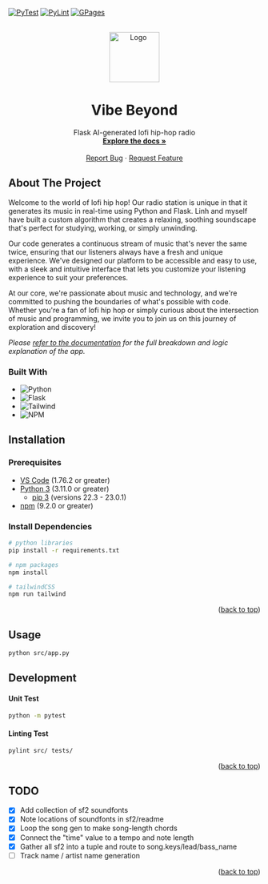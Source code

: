 <!-- PROJECT SHIELDS -->
[![PyTest][pytest]][pytest-url]
[![PyLint][pylint]][pylint-url]
[![GPages][gpages]][gpages-url]

<!-- PROJECT LOGO -->
<br />
<div align="center" id="readme-top">
  <a href="https://github.com/dariustb/vibebeyond">
    <img src="https://i1.sndcdn.com/artworks-nXTBoQMnJHSoNPbn-yX34xA-t500x500.jpg" alt="Logo" width="100" height="100">
  </a>

  <h1 align="center">Vibe Beyond</h1>

  <p align="center">
    Flask AI-generated lofi hip-hop radio
    <br />
    <a href="https://dariustb.github.io/VibeBeyond/"><strong>Explore the docs »</strong></a>
    <br />
    <br />
    <a href="https://github.com/dariustb/vibebeyond/issues">Report Bug</a>
    ·
    <a href="https://github.com/dariustb/vibebeyond/issues">Request Feature</a>
  </p>
</div>

<!-- ABOUT THE PROJECT -->
## About The Project
Welcome to the world of lofi hip hop! Our radio station is unique in that it generates its music in real-time using Python and Flask. Linh and myself have built a custom algorithm that creates a relaxing, soothing soundscape that's perfect for studying, working, or simply unwinding.

Our code generates a continuous stream of music that's never the same twice, ensuring that our listeners always have a fresh and unique experience. We've designed our platform to be accessible and easy to use, with a sleek and intuitive interface that lets you customize your listening experience to suit your preferences.

At our core, we're passionate about music and technology, and we're committed to pushing the boundaries of what's possible with code. Whether you're a fan of lofi hip hop or simply curious about the intersection of music and programming, we invite you to join us on this journey of exploration and discovery!

_Please [refer to the documentation][docs] for the full breakdown and logic explanation of the app._

### Built With
* ![Python][python.io]
* ![Flask][flask.io]
* ![Tailwind][tailwind.css]
* ![NPM][npm.io]

## Installation

### Prerequisites

* [VS Code][vscode] (1.76.2 or greater)
* [Python 3][python] (3.11.0 or greater)
  * [pip 3][python] (versions 22.3 - 23.0.1)
* [npm][npm] (9.2.0 or greater)


### Install Dependencies
```sh
# python libraries
pip install -r requirements.txt

# npm packages
npm install

# tailwindCSS
npm run tailwind
```

<p align="right">(<a href="#readme-top">back to top</a>)</p>


## Usage
```sh
python src/app.py
```
## Development
#### Unit Test
```sh
python -m pytest
```
#### Linting Test
```sh
pylint src/ tests/
```

<p align="right">(<a href="#readme-top">back to top</a>)</p>

## TODO
- [x] Add collection of sf2 soundfonts
- [x] Note locations of soundfonts in sf2/readme
- [x] Loop the song gen to make song-length chords
- [x] Connect the "time" value to a tempo and note length
- [x] Gather all sf2 into a tuple and route to song.keys/lead/bass_name
- [ ] Track name / artist name generation

<p align="right">(<a href="#readme-top">back to top</a>)</p>

<!-- MARKDOWN LINKS & IMAGES -->
<!-- https://www.markdownguide.org/basic-syntax/#reference-style-links -->

[app]:  #
[docs]: https://dariustb.github.io/VibeBeyond/

<!-- Technologies -->
[vscode]:   https://code.visualstudio.com/
[node]:     https://nodejs.org/en/
[npm]:      https://docs.npmjs.com/downloading-and-installing-node-js-and-npm
[python]:   https://www.python.org/

<!-- Featured images -->
[product-screenshot]:   /docs/assets/images/wf_start.png

<!-- CI Test badges -->
[pytest]:   https://github.com/dariustb/VibeBeyond/actions/workflows/pytest.yml/badge.svg
[pylint]:   https://github.com/dariustb/VibeBeyond/actions/workflows/pylint.yml/badge.svg
[gpages]:   https://github.com/dariustb/VibeBeyond/actions/workflows/pages/pages-build-deployment/badge.svg 
[pytest-url]:   https://github.com/dariustb/VibeBeyond/actions/workflows/pytest.yml
[pylint-url]:   https://github.com/dariustb/VibeBeyond/actions/workflows/pylint.yml
[gpages-url]:   https://github.com/dariustb/VibeBeyond/actions/workflows/pages/pages-build-deployment

<!-- Markdown Badges -->
[node.js]:      https://img.shields.io/badge/node.js-6DA55F?style=for-the-badge&logo=node.js&logoColor=white
[npm.io]:       https://img.shields.io/badge/NPM-%23CB3837.svg?style=for-the-badge&logo=npm&logoColor=white
[vue.js]:       https://img.shields.io/badge/Vue.js-35495E?style=for-the-badge&logo=vuedotjs&logoColor=4FC08D
[tailwind.css]: https://img.shields.io/badge/tailwindcss-%2338B2AC.svg?style=for-the-badge&logo=tailwind-css&logoColor=white
[python.io]:    https://img.shields.io/badge/python-3670A0?style=for-the-badge&logo=python&logoColor=ffdd54
[flask.io]:     https://img.shields.io/badge/flask-%23000.svg?style=for-the-badge&logo=flask&logoColor=white